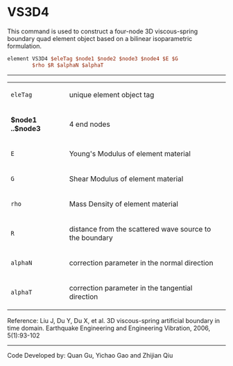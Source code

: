 # VS3D4

<p>This command is used to construct a four-node 3D viscous-spring
boundary quad element object based on a bilinear isoparametric
formulation.</p>

```tcl
element VS3D4 $eleTag $node1 $node2 $node3 $node4 $E $G
        $rho $R $alphaN $alphaT
```
<hr />
<table>
<tbody>
<tr class="odd">
<td><code class="parameter-table-variable">eleTag</code></td>
<td><p>unique element object tag</p></td>
</tr>
<tr class="even">
<td><p><strong>$node1 ..$node3</strong></p></td>
<td><p>4 end nodes</p></td>
</tr>
<tr class="odd">
<td><code class="parameter-table-variable">E</code></td>
<td><p>Young's Modulus of element material</p></td>
</tr>
<tr class="even">
<td><code class="parameter-table-variable">G</code></td>
<td><p>Shear Modulus of element material</p></td>
</tr>
<tr class="odd">
<td><code class="parameter-table-variable">rho</code></td>
<td><p>Mass Density of element material</p></td>
</tr>
<tr class="even">
<td><code class="parameter-table-variable">R</code></td>
<td><p>distance from the scattered wave source to the boundary</p></td>
</tr>
<tr class="odd">
<td><code class="parameter-table-variable">alphaN</code></td>
<td><p>correction parameter in the normal direction</p></td>
</tr>
<tr class="even">
<td><code class="parameter-table-variable">alphaT</code></td>
<td><p>correction parameter in the tangential direction</p></td>
</tr>
</tbody>
</table>
<p>Reference: Liu J, Du Y, Du X, et al. 3D viscous-spring artificial
boundary in time domain. Earthquake Engineering and Engineering
Vibration, 2006, 5(1):93-102</p>
<hr />
<p>Code Developed by: <span style="color:blue"> </span> Quan
Gu, Yichao Gao and Zhijian Qiu</p>
